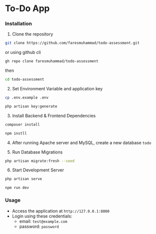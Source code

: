 # To-Do App


### Installation

1. Clone the repository
```bash
git clone https://github.com/faresmuhammad/todo-assessment.git
```
or using github cli
```bash
gh repo clone faresmuhammad/todo-assessment
```
then
```bash
cd todo-assessment
```
2. Set Environment Variable and application key
```bash
cp .env.example .env 
```
```bash
php artisan key:generate
```
3. Install Backend & Frontend Dependencies
```bash
composer install

npm instll
```
4. After running Apache server and MySQL, create a new database `todo`

5. Run Database Migrations
```bash
php artisan migrate:fresh --seed 
```
6. Start Development Server
```bash
php artisan serve

npm run dev 
```

### Usage
- Access the application at `http://127.0.0.1:8000`
- Login using these credentials:
  - email: `test@example.com`
  - password: `password`
